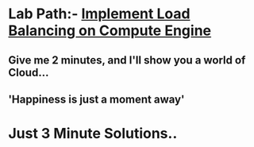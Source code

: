 # Lab Path:- [Implement Load Balancing on Compute Engine](https://www.cloudskillsboost.google/course_templates/648) 


## Give me 2 minutes, and I'll show you a world of Cloud... 

## 'Happiness is just a moment away' 

# Just 3 Minute Solutions..
